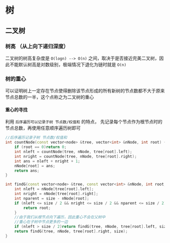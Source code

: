 # 树
## 二叉树
### 树高 （从上向下递归深度） 
二叉树的树高复杂度是 `O(logn) --> O(n)` 之间，取决于是否接近完美二叉树，因此不能默认树高是对数级别，极端情况下退化为链时就是 `O(n)`
### 树的重心
可以证明树上一定存在节点使得删除该节点形成的所有新树的节点数都不大于原来节点总数的一半，这个点称之为二叉树的重心
#### 重心的寻找
利用 `后序遍历可以记录子树 节点数/权值和` 的特点，
先记录每个节点作为根节点时的节点总数，再使用任意顺序遍历树即可
```cpp
//后序遍历记录子树 节点数/权值和
int countNode(const vector<node> &tree, vector<int> &nNode, int root) {
    if (root == 0)return 0;
    int nleft = countNode(tree, nNode, tree[root].left);
    int nright = countNode(tree, nNode, tree[root].right);
    int ans = nleft + nright + 1;
    nNode[root] = ans;
    return ans;
}

int findG(const vector<node> &tree, const vector<int> &nNode, int root, int size) {
    int nleft = nNode[tree[root].left];
    int nright = nNode[tree[root].right];
    int nparent = size - nNode[root];
    if (nleft <= size / 2 && nright <= size / 2 && nparent <= size / 2) {
        return root;
    }
    //由于我们从根节点向下遍历，因此重心不会在父树中
    //重心在子树中节点更多的一边
    if (nleft > size / 2)return findG(tree, nNode, tree[root].left, size);
    return findG(tree, nNode, tree[root].right, size);
}
```